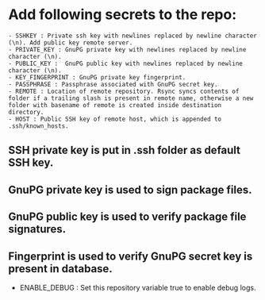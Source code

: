 # Add following secrets to the repo:
    - SSHKEY : Private ssh key with newlines replaced by newline character (\n). Add public key remote server.
    - PRIVATE_KEY : GnuPG private key with newlines replaced by newline character (\n).
    - PUBLIC_KEY :  GnuPG public key with newlines replaced by newline character (\n).
    - KEY_FINGERPRINT : GnuPG private key fingerprint.
    - PASSPHRASE : Passphrase associated with GnuPG secret key.
    - REMOTE : Location of remote repository. Rsync syncs contents of folder if a trailing slash is present in remote name, otherwise a new folder with basename of remote is created inside destination directory.
    - HOST : Public SSH key of remote host, which is appended to .ssh/known_hosts.

## SSH private key is put in .ssh folder as default SSH key.
## GnuPG private key is used to sign package files.
## GnuPG public key is used to verify package file signatures.
## Fingerprint is used to verify GnuPG secret key is present in database.

- ENABLE_DEBUG : Set this repository variable true to enable debug logs.